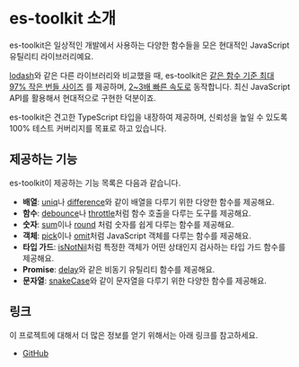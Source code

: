 # es-toolkit 소개

es-toolkit은 일상적인 개발에서 사용하는 다양한 함수들을 모은 현대적인 JavaScript 유틸리티 라이브러리예요.

[lodash](https://lodash.com/)와 같은 다른 라이브러리와 비교했을 때, es-toolkit은 [같은 함수 기준 최대 97% 작은 번들 사이즈](./bundle-size.md)
를 제공하며, [2~3배 빠른 속도로](./performance.md) 동작합니다. 최신 JavaScript API를 활용해서 현대적으로 구현한 덕분이죠.

es-toolkit은 견고한 TypeScript 타입을 내장하여 제공하며, 신뢰성을 높일 수 있도록 100% 테스트 커버리지를 목표로 하고 있습니다.

## 제공하는 기능

es-toolkit이 제공하는 기능 목록은 다음과 같습니다.

- **배열**: [uniq](./reference/array/uniq.md)나 [difference](./reference/array/difference.md)와 같이 배열을 다루기 위한 다양한 함수를 제공해요.
- **함수**: [debounce](./reference/function/debounce.md)나 [throttle](./reference/function/throttle.md)처럼 함수 호출을 다루는 도구를 제공해요.
- **숫자**: [sum](./reference/math/sum.md)이나 [round](./reference/math/round.md) 처럼 숫자를 쉽게 다루는 함수를 제공해요.
- **객체**: [pick](./reference/object/pick.md)이나 [omit](./reference/object/omit.md)처럼 JavaScript 객체를 다루는 함수를 제공해요.
- **타입 가드**: [isNotNil](./reference/predicate/isNotNil.md)처럼 특정한 객체가 어떤 상태인지 검사하는 타입 가드 함수를 제공해요.
- **Promise**: [delay](./reference/promise/delay.md)와 같은 비동기 유틸리티 함수를 제공해요.
- **문자열**: [snakeCase](./reference/string/snakeCase.md)와 같이 문자열을 다루기 위한 다양한 함수를 제공해요.

## 링크

이 프로젝트에 대해서 더 많은 정보를 얻기 위해서는 아래 링크를 참고하세요.

- [GitHub](https://github.com/toss/es-toolkit)
